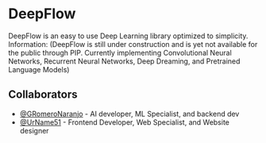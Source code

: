 # DeepFlow
DeepFlow is an easy to use Deep Learning library optimized to simplicity. Information: (DeepFlow is still under construction and is yet not available for the public through PIP. Currently implementing Convolutional Neural Networks, Recurrent Neural Networks, Deep Dreaming, and Pretrained Language Models)

## Collaborators
- [@GRomeroNaranjo](https://github.com/GRomeroNaranjo/) - AI developer, ML Specialist, and backend dev
- [@UrName51](https://github.com/UrName51/) - Frontend Developer, Web Specialist,  and Website designer
